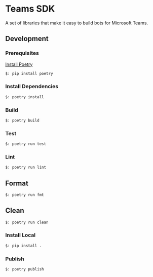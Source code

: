 # Teams SDK

A set of libraries that make it easy to build bots for Microsoft Teams.

## Development

### Prerequisites

[Install Poetry](https://python-poetry.org/docs/)

```bash
$: pip install poetry
```

### Install Dependencies

```bash
$: poetry install
```

### Build

```bash
$: poetry build
```

### Test

```bash
$: poetry run test
```

### Lint

```bash
$: poetry run lint
```

## Format

```bash
$: poetry run fmt
```

## Clean

```bash
$: poetry run clean
```

### Install Local

```bash
$: pip install .
```

### Publish

```bash
$: poetry publish
```